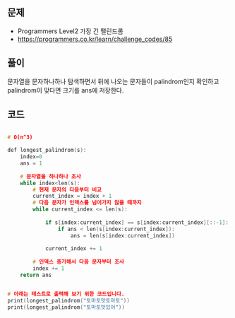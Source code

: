 ## 문제

- Programmers Level2 가장 긴 팰린드롬
- https://programmers.co.kr/learn/challenge_codes/85

## 풀이

문자열을 문자하나하나 탐색하면서 뒤에 나오는 문자들이 palindrom인지 확인하고 palindrom이 맞다면 크기를 ans에 저장한다.

## 코드

```cpp

# O(n^3)

def longest_palindrom(s):
    index=0
    ans = 1
    
    # 문자열을 하나하나 조사
    while index<len(s):
        # 현재 문자의 다음부터 비교
        current_index = index + 1
        # 다음 문자가 인덱스를 넘어가지 않을 때까지
        while current_index <= len(s):
            
            if s[index:current_index] == s[index:current_index][::-1]:
                if ans < len(s[index:current_index]):
                    ans = len(s[index:current_index])
            
            current_index += 1
            
        # 인덱스 증가해서 다음 문자부터 조사
        index += 1
    return ans


# 아래는 테스트로 출력해 보기 위한 코드입니다.
print(longest_palindrom("토마토맛토마토"))
print(longest_palindrom("토마토맛있어"))

```
